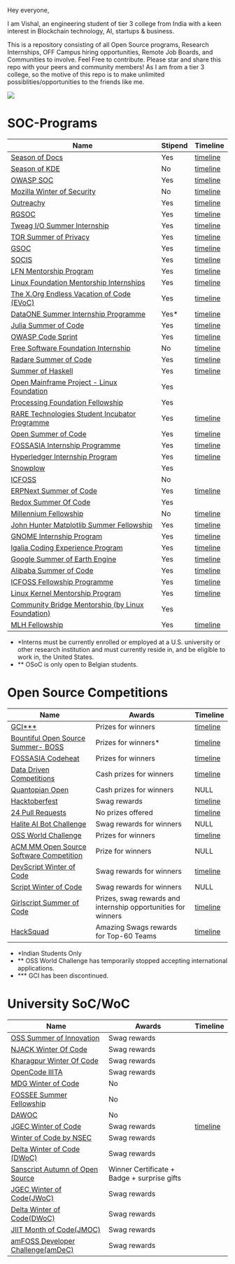 Hey everyone,

I am Vishal, an engineering student of tier 3 college from India with a keen interest in Blockchain technology, AI, startups & business.

This is a repository consisting of all Open Source programs, Research Internships, OFF Campus hiring opportunities, Remote Job Boards, and Communities to involve. 
Feel Free to contribute.
Please star and share this repo with your peers and community members!
As I am from a tier 3 college, so the motive of this repo is to make unlimited possiblities/opportunities to the friends like me.

![](https://img.shields.io/badge/%20-Open--Source--Internships-blueviolet.svg)

# SOC-Programs

| Name                                    | Stipend | Timeline            |
|-----------------------------------------|-------------|-----------------|
| [Season of Docs](https://developers.google.com/season-of-docs/) | Yes | [timeline](https://developers.google.com/season-of-docs/docs/timeline) |
| [Season of KDE](https://season.kde.org) | No      | [timeline](https://dot.kde.org/2017/11/19/announcing-season-kde-2018) |
| [OWASP SOC](https://www.owasp.org/index.php/OWASP_Code_Sprint_2017) | Yes | [timeline](https://www.owasp.org/index.php/OWASP_Code_Sprint_2017#Timeplan) |
| [Mozilla Winter of Security](https://wiki.mozilla.org/Security/Automation/Winter_Of_Security_2016) | No | [timeline](https://wiki.mozilla.org/Security/Automation/Winter_Of_Security_2016#Timeline) |
| [Outreachy](https://www.gnome.org/outreachy/) | Yes | [timeline](https://www.gnome.org/outreachy/) |
| [RGSOC](http://railsgirlssummerofcode.org/) | Yes | [timeline](https://railsgirlssummerofcode.org/) |
|[Tweag I/O Summer Internship](https://www.tweag.io/posts/2019-03-11-internships.html)|Yes|[timeline](https://www.tweag.io/posts/2019-03-11-internships.html#time)|
| [TOR Summer of Privacy](https://trac.torproject.org/projects/tor/wiki/org/TorSoP) | Yes | [timeline](https://trac.torproject.org/projects/tor/wiki/org/TorSoP) |
| [GSOC](https://developers.google.com/open-source/gsoc/) | Yes | [timeline](https://developers.google.com/open-source/gsoc/timeline)       |
| [SOCIS](https://socis.esa.int/) | Yes | [timeline](https://socis.esa.int/timeline/)   |
| [LFN Mentorship Program](https://wiki.lfnetworking.org/display/LN/LFN+Mentorship+Program#space-menu-link-content) | Yes | [timeline](https://wiki.lfnetworking.org/display/LN/LF+Networking+Internships#LFNetworkingInternships-Typicaltimelineforinternship) |
| [Linux Foundation Mentorship Internships](https://wiki.lfnetworking.org/display/LN/LFN+Mentorship+Program) | Yes | [timeline](https://wiki.lfnetworking.org/display/LN/LF+Networking+Internships#LFNetworkingInternships-Typicaltimelineforinternship) |
| [The X.Org Endless Vacation of Code (EVoC)](http://www.x.org/wiki/XorgEVoC/)| Yes |[timeline](https://summerofcode.withgoogle.com/how-it-works/#timeline)     |
| [DataONE Summer Internship Programme](https://www.dataone.org/internships) | Yes*| [timeline](https://www.dataone.org/internships)  |
|[Julia Summer of Code](https://julialang.org/jsoc/)|Yes|[timeline](https://julialang.org/soc/guidelines/)|
|[OWASP Code Sprint](https://www.owasp.org/index.php/GSoC2019_Ideas)|Yes|[timeline](https://www.owasp.org/index.php/GSoC)|
| [Free Software Foundation Internship](http://www.fsf.org/volunteer/internships) | No|[timeline](https://www.outreachy.org/)  |
| [Radare Summer of Code](http://rada.re/r/rsoc.html) | Yes | [timeline](https://www.radare.org/r/rsoc.html#schedule) |
| [Summer of Haskell](https://summer.haskell.org/) | Yes |    [timeline](https://developers.google.com/open-source/gsoc/timeline)   |
| [Open Mainframe Project - Linux Foundation](https://www.openmainframeproject.org/projects/internship-program) | Yes |  |
| [Processing Foundation Fellowship](https://processingfoundation.org/fellowships/) | Yes |  |
| [RARE Technologies Student Incubator Programme](https://rare-technologies.com/incubator/#details) | Yes | [timeline](https://rare-technologies.com/incubator/#details)    |
| [Open Summer of Code](https://summerofcode.be/) | Yes |[timeline](https://2019.summerofcode.be/practical.html)|
| [FOSSASIA Internship Programme]( https://fossasia.org/internship) | Yes | [timeline](https://fossasia.org/internship)     |
| [Hyperledger Internship Program](https://wiki.hyperledger.org/display/INTERN) | Yes | [timeline](https://wiki.hyperledger.org/display/INTERN/#HyperledgerMentorshipProgram-2019ProgramTimeline) |
| [Snowplow](https://snowplowanalytics.com/company/careers/?gh_jid=1107068) | Yes |  |
| [ICFOSS](https://icfoss.in/event/invitation-for-interns-0) | No |  |
| [ERPNext Summer of Code](https://erpnext.org/esoc) | Yes | [timeline](https://erpnext.org/esoc#timeline) |
| [Redox Summer Of Code](https://www.redox-os.org/rsoc/)| Yes |     |
|[Millennium Fellowship](https://www.millenniumfellows.org/)|No|[timeline](https://www.millenniumfellows.org/apply)|
| [John Hunter Matplotlib Summer Fellowship](https://www.numfocus.org/programs/john-hunter-technology-fellowship)| Yes | [timeline](https://numfocus.org/programs/john-hunter-technology-fellowship) |
| [GNOME Internship Program](https://wiki.gnome.org/Internships)| Yes |[timeline](https://wiki.gnome.org/Internships#Timeline)  |
| [Igalia Coding Experience Program](https://www.igalia.com/about-us/coding-experience)| Yes |[timeline](https://www.igalia.com/about-us/coding-experience) |
| [Google Summer of Earth Engine](https://sites.google.com/view/summerofearthengine/home) | Yes |[timeline](https://sites.google.com/view/summerofearthengine/timeline?authuser=0) |
| [Alibaba Summer of Code](https://developer.aliyun.com/special/summerofcode2019en) | Yes | [timeline](https://developer.aliyun.com/special/summerofcode2019en) |
| [ICFOSS Fellowship Programme](https://icfoss.in/index.php/event/foss-innovation-fellowship-programme)  | Yes  |   [timeline](https://icfoss.in/index.php/event/foss-innovation-fellowship-programme)  |
| [Linux Kernel Mentorship Program](https://wiki.linuxfoundation.org/lkmp)  | Yes  |   [timeline](https://wiki.linuxfoundation.org/lkmp/lkmp_schedule)  |
| [Community Bridge Mentorship (by Linux Foundation)](https://people.communitybridge.org/) | Yes |  |
| [MLH Fellowship](https://fellowship.mlh.io/)| Yes |[timeline](https://fellowship.mlh.io/programs/prep)  |

* *Interns must be currently enrolled or employed at a U.S. university or other research institution and must currently reside in, and be eligible to work in, the United States.<br>
* ** OSoC is only open to Belgian students.

# Open Source Competitions


| Name                                    | Awards             | Timeline   |
|-----------------------------------------|----------------------------------- |--------------|
| [GCI***](https://codein.withgoogle.com/archive/) | Prizes for winners | [timeline](https://developers.google.com/open-source/gci/timeline) |
| [Bountiful Open Source Summer- BOSS](https://lab.codingblocks.com/boss) | Prizes for winners*|[timeline](https://lab.codingblocks.com/boss#rules-and-eligibility)  |
| [FOSSASIA Codeheat](https://codeheat.org/) | Prizes for winners| [timeline](https://codeheat.org/#timeline)|
| [Data Driven Competitions](https://www.drivendata.org/competitions/) | Cash prizes for winners|[timeline](https://www.drivendata.org/competitions/) |
| [Quantopian Open](https://www.quantopian.com/open) | Cash prizes for winners| NULL |
| [Hacktoberfest](https://hacktoberfest.digitalocean.com/) | Swag rewards| [timeline](https://hacktoberfest.digitalocean.com/details) |
| [24 Pull Requests](https://24pullrequests.com/) | No prizes offered| [timeline](https://24pullrequests.com/about) |
| [Halite AI Bot Challenge](https://halite.io/) | Swag rewards for winners| NULL |
| [OSS World Challenge](https://www.oss.kr/en_oss_world_challenage) | Prizes for winners|[timeline](https://www.oss.kr/en_oss_world_challenage#period) |
| [ACM MM Open Source Software Competition](http://sigmm.org/Resources/software/ossc) | Prize for winners| NULL |
| [DevScript Winter of Code](https://devscript.org/woc/) | Swag rewards for winners | [timeline](https://devscript.org/woc/#schedule)   |
| [Script Winter of Code](https://swoc.scriptindia.org/#/) | Swag rewards for winners | NULL  |
| [Girlscript Summer of Code](http://gssoc.tech/) | Prizes, swag rewards and internship opportunities for winners|[timeline](https://www.gssoc.tech/index.html#sch-heading)|
| [HackSquad](https://www.hacksquad.dev/) | Amazing Swags rewards for Top-60 Teams | [timeline](https://www.hacksquad.dev/#events)   |

* *Indian Students Only
* ** OSS World Challenge has temporarily stopped accepting international applications.
* *** GCI has been discontinued.

# University SoC/WoC

| Name                                    | Awards             | Timeline   |
|-----------------------------------------|----------------------------------- |--------------|
| [OSS Summer of Innovation](https://oss2019.github.io/SoI.html) | Swag rewards|  |
| [NJACK Winter Of Code](https://njackwinterofcode.github.io/) | Swag rewards|  |
| [Kharagpur Winter Of Code](https://kwoc.kossiitkgp.org/) | Swag rewards|  |
| [OpenCode IIITA](https://opencodeiiita.github.io/) | Swag rewards|  |
| [MDG Winter of Code](http://mdg.iitr.ac.in/woc/2018/11/23/Winter-of-Code-18) | No |
| [FOSSEE Summer Fellowship](https://fossee.in/) | No |   |
| [DAWOC](https://dawoc.herokuapp.com/) | No  |    |
| [JGEC Winter of Code](https://jwoc.tech/) | Swag rewards | [timeline](https://jwoc.tech/#timeline)   |
| [Winter of Code by NSEC](https://winterofcode.com/) | Swag rewards|  |
| [Delta Winter of Code (DWoC) ](https://dwoc.io/) | Swag rewards |  |
| [Sanscript Autumn of Open Source](https://aos.sanscript.tech/) | Winner Certificate + Badge + surprise gifts|  |
| [JGEC Winter of Code(JWoC)](https://jwoc.tech/) | Swag rewards|  |
| [Delta Winter of Code(DWoC)](https://dwoc.io/) | Swag rewards|  |
| [JIIT Month of Code(JMOC)](http://jmoc.jodc.tech/) | Swag rewards|  |
| [amFOSS Developer Challenge(amDeC)](https://amdec.amfoss.in/) | Swag rewards|  |
